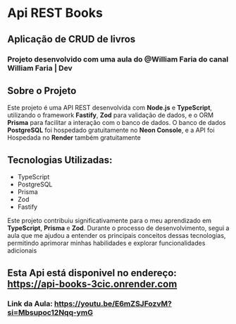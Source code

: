 # Api REST Books
## Aplicação de CRUD de livros 
### Projeto desenvolvido com uma aula do @William Faria do canal William Faria | Dev

## Sobre o Projeto

Este projeto é uma API REST desenvolvida com **Node.js** e **TypeScript**, utilizando o framework **Fastify**, **Zod** para validação de dados, e o ORM **Prisma** para facilitar a interação com o banco de dados.
 O banco de dados **PostgreSQL** foi hospedado gratuitamente no **Neon Console**, e a API foi Hospedada no **Render** também gratuitamente

## Tecnologias Utilizadas:

- TypeScript
- PostgreSQL
- Prisma
- Zod
- Fastify


Este projeto contribuiu significativamente para o meu aprendizado em **TypeScript**, **Prisma** e **Zod**. Durante o processo de desenvolvimento, segui a aula que me ajudou a entender os principais conceitos dessas tecnologias, permitindo aprimorar minhas habilidades e explorar funcionalidades adicionais


## Esta Api está disponivel no endereço: https://api-books-3cic.onrender.com

### Link da Aula: https://youtu.be/E6mZSJFozvM?si=Mbsupoc12Nqq-ymG
